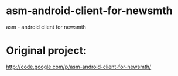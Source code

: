 asm-android-client-for-newsmth
==============================

asm -  android client for newsmth


Original project:
==============================

http://code.google.com/p/asm-android-client-for-newsmth/
